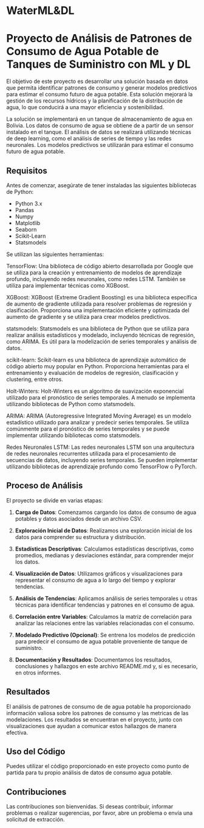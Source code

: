 # WaterML&DL

# Proyecto de Análisis de Patrones de Consumo de Agua Potable de Tanques de Suministro con ML y DL
El objetivo de este proyecto es desarrollar una solución basada en datos que permita identificar patrones de consumo y generar modelos predictivos para estimar el consumo futuro de agua potable. Esta solución mejorará la gestión de los recursos hídricos y la planificación de la distribución de agua, lo que conducirá a una mayor eficiencia y sostenibilidad.

La solución se implementará en un tanque de almacenamiento de agua en Bolivia. Los datos de consumo de agua se obtiene de a partir de un sensor instalado en el tanque. El análisis de datos se realizará utilizando técnicas de deep learning, como el análisis de series de tiempo y las redes neuronales. Los modelos predictivos se utilizarán para estimar el consumo futuro de agua potable.


## Requisitos

Antes de comenzar, asegúrate de tener instaladas las siguientes bibliotecas de Python:

- Python 3.x
- Pandas
- Numpy
- Matplotlib
- Seaborn
- Scikit-Learn
- Statsmodels

Se utilizan las siguientes herramientas: 

TensorFlow: Una biblioteca de código abierto desarrollada por Google que se utiliza para la creación y entrenamiento de modelos de aprendizaje profundo, incluyendo redes neuronales, como redes LSTM. También se utiliza para implementar técnicas como XGBoost.

XGBoost: XGBoost (Extreme Gradient Boosting) es una biblioteca específica de aumento de gradiente utilizada para resolver problemas de regresión y clasificación. Proporciona una implementación eficiente y optimizada del aumento de gradiente y se utiliza para crear modelos predictivos.

statsmodels: Statsmodels es una biblioteca de Python que se utiliza para realizar análisis estadísticos y modelado, incluyendo técnicas de regresión, como ARIMA. Es útil para la modelización de series temporales y análisis de datos.

scikit-learn: Scikit-learn es una biblioteca de aprendizaje automático de código abierto muy popular en Python. Proporciona herramientas para el entrenamiento y evaluación de modelos de regresión, clasificación y clustering, entre otros.

Holt-Winters: Holt-Winters es un algoritmo de suavización exponencial utilizado para el pronóstico de series temporales. A menudo se implementa utilizando bibliotecas de Python como statsmodels.

ARIMA: ARIMA (Autoregressive Integrated Moving Average) es un modelo estadístico utilizado para analizar y predecir series temporales. Se utiliza comúnmente para el pronóstico de series temporales y se puede implementar utilizando bibliotecas como statsmodels.

Redes Neuronales LSTM: Las redes neuronales LSTM son una arquitectura de redes neuronales recurrentes utilizada para el procesamiento de secuencias de datos, incluyendo series temporales. Se pueden implementar utilizando bibliotecas de aprendizaje profundo como TensorFlow o PyTorch.

## Proceso de Análisis

El proyecto se divide en varias etapas:

1. **Carga de Datos**: Comenzamos cargando los datos de consumo de agua potables y datos asociados desde un archivo CSV.

2. **Exploración Inicial de Datos**: Realizamos una exploración inicial de los datos para comprender su estructura y distribución.

3. **Estadísticas Descriptivas**: Calculamos estadísticas descriptivas, como promedios, medianas y desviaciones estándar, para comprender mejor los datos.

4. **Visualización de Datos**: Utilizamos gráficos y visualizaciones para representar el consumo de agua a lo largo del tiempo y explorar tendencias.

5. **Análisis de Tendencias**: Aplicamos análisis de series temporales u otras técnicas para identificar tendencias y patrones en el consumo de agua.

6. **Correlación entre Variables**: Calculamos la matriz de correlación para analizar las relaciones entre las variables relacionadas con el consumo.

7. **Modelado Predictivo (Opcional)**: Se entrena los modelos de predicción para predecir el consumo de agua potable proveniente de tanque de suministro.

8. **Documentación y Resultados**: Documentamos los resultados, conclusiones y hallazgos en este archivo README.md y, si es necesario, en otros informes.

## Resultados

El análisis de patrones de consumo de de agua potable ha proporcionado información valiosa sobre los patrones de consumo y las metricas de las modelaciones. Los resultados se encuentran en el proyecto, junto con visualizaciones que ayudan a comunicar estos hallazgos de manera efectiva.

## Uso del Código

Puedes utilizar el código proporcionado en este proyecto como punto de partida para tu propio análisis de datos de consumo agua potable.

## Contribuciones

Las contribuciones son bienvenidas. Si deseas contribuir, informar problemas o realizar sugerencias, por favor, abre un problema o envía una solicitud de extracción.

